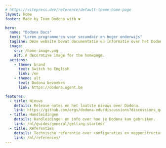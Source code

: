 ```yaml
---
# https://vitepress.dev/reference/default-theme-home-page
layout: home
footer: Made by Team Dodona with ❤️

hero:
  name: "Dodona Docs"
  text: "Leren programmeren voor secundair en hoger onderwijs"
  tagline: Deze website bevat documentatie en informatie over het Dodona-project.
  image:
    src: /home-image.png
    alt: A decorative image for the homepage.
  actions:
    - theme: brand
      text: Switch to English
      link: /en
    - theme: alt
      text: Dodona bezoeken
      link: https://dodona.ugent.be

features:
  - title: Nieuws
    details: Release notes en het laatste nieuws over Dodona.
    link: https://github.com/orgs/dodona-edu/discussions?discussions_q=category%3AAnnouncements+category%3A%22Release+notes%22
  - title: Handleidingen
    details: Handleidingen en info over hoe je Dodona kan gebruiken.
    link: /nl/guides/general/getting-started/
  - title: Referenties
    details: Technische referentie over configuraties en mappenstructuren.
    link: /nl/references/
---
```

